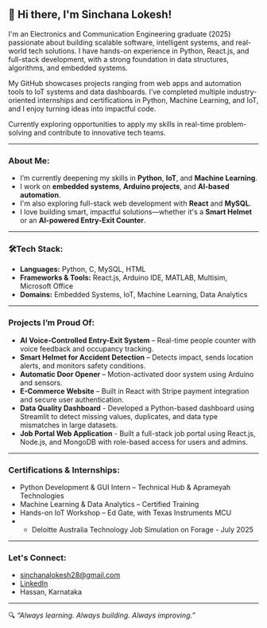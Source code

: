 ## 👋 Hi there, I'm Sinchana Lokesh!

I'm an Electronics and Communication Engineering graduate (2025) passionate about building scalable software, intelligent systems, and real-world tech solutions. I have hands-on experience in Python, React.js, and full-stack development, with a strong foundation in data structures, algorithms, and embedded systems.

My GitHub showcases projects ranging from web apps and automation tools to IoT systems and data dashboards. I’ve completed multiple industry-oriented internships and certifications in Python, Machine Learning, and IoT, and I enjoy turning ideas into impactful code.

Currently exploring opportunities to apply my skills in real-time problem-solving and contribute to innovative tech teams.

---

### About Me:
-  I’m currently deepening my skills in **Python**, **IoT**, and **Machine Learning**.
-  I work on **embedded systems**, **Arduino projects**, and **AI-based automation**.
-  I'm also exploring full-stack web development with **React** and **MySQL**.
-  I love building smart, impactful solutions—whether it's a **Smart Helmet** or an **AI-powered Entry-Exit Counter**.

---

### 🛠Tech Stack:
- **Languages:** Python, C, MySQL, HTML
- **Frameworks & Tools:** React.js, Arduino IDE, MATLAB, Multisim, Microsoft Office
- **Domains:** Embedded Systems, IoT, Machine Learning, Data Analytics

---

### Projects I’m Proud Of:
- **AI Voice-Controlled Entry-Exit System** – Real-time people counter with voice feedback and occupancy tracking.
- **Smart Helmet for Accident Detection** – Detects impact, sends location alerts, and monitors safety conditions.
- **Automatic Door Opener** – Motion-activated door system using Arduino and sensors.
- **E-Commerce Website** – Built in React with Stripe payment integration and secure user authentication.
- **Data Quality Dashboard** - Developed a Python-based dashboard using Streamlit to detect missing values, duplicates, and data type mismatches in large datasets.
- **Job Portal Web Application** - Built a full-stack job portal using React.js, Node.js, and MongoDB with role-based access for users and admins.
---

### Certifications & Internships:
- Python Development & GUI Intern – Technical Hub & Aprameyah Technologies
- Machine Learning & Data Analytics – Certified Training
- Hands-on IoT Workshop – Ed Gate, with Texas Instruments MCU
- -	Deloitte Australia Technology Job Simulation on Forage - July 2025

---

### Let's Connect:
-  [sinchanalokesh28@gmail.com](mailto:sinchanalokesh28@gmail.com)
-  [LinkedIn](https://www.linkedin.com/in/sinwchana-lokesh-177a42299)
-  Hassan, Karnataka

---

🔍 *“Always learning. Always building. Always improving.”*


<!---
Sinchana-lokesh28/Sinchana-lokesh28 is a ✨ special ✨ repository because its `README.md` (this file) appears on your GitHub profile.
You can click the Preview link to take a look at your changes.
--->
